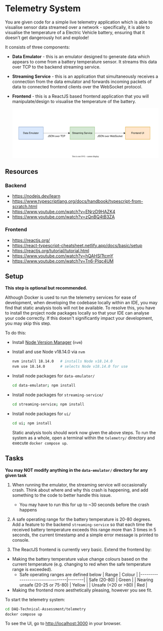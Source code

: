 # Telemetry System

You are given code for a simple live telemetry application which is able to visualise sensor data streamed over a network - specifically, it is able to visualise the temperature of a Electric Vehicle battery, ensuring that it doesn't get dangerously hot and explode!

It consists of three components:

- **Data Emulator** - this is an emulator designed to generate data which appears to come from a battery temperature sensor. It streams this data over TCP to the backend streaming service.

- **Streaming Service** - this is an application that simultaneously receives a connection from the data emulator and forwards incoming packets of data to connected frontend clients over the WebSocket protocol.

- **Frontend** - this is a ReactJS based frontend application that you will manipulate/design to visualise the temperature of the battery.

  ![system-flow](./system-flow.svg)

## Resources

### Backend

- https://nodejs.dev/learn
- https://www.typescriptlang.org/docs/handbook/typescript-from-scratch.html
- https://www.youtube.com/watch?v=ENrzD9HAZK4
- https://www.youtube.com/watch?v=zQnBQ4tB3ZA

### Frontend

- https://reactjs.org/
- https://react-typescript-cheatsheet.netlify.app/docs/basic/setup
- https://reactjs.org/tutorial/tutorial.html
- https://www.youtube.com/watch?v=hQAHSlTtcmY
- https://www.youtube.com/watch?v=Tn6-PIqc4UM

## Setup

**This step is optional but recommended.**

Although Docker is used to run the telemetry services for ease of development, when developing the codebase locally within an IDE, you may find that static analysis tools will not be available. To resolve this, you have to install the project node packages locally so that your IDE can analyse your code correctly. If this doesn't significantly impact your development, you may skip this step.

To do this:

- Install [Node Version Manager](https://github.com/nvm-sh/nvm?tab=readme-ov-file#installing-and-updating) (`nvm`)

- Install and use Node v18.14.0 via `nvm`

  ```bash
  nvm install 18.14.0   # installs Node v18.14.0
  nvm use 18.14.0       # selects Node v18.14.0 for use
  ```

- Install node packages for `data-emulator/`
  ```bash
  cd data-emulator; npm install
  ```
- Install node packages for `streaming-service/`
  ```bash
  cd streaming-service; npm install
  ```
- Install node packages for `ui/`

  ```bash
  cd ui; npm install
  ```

  Static analysis tools should work now given the above steps. To run the system as a whole, open a terminal within the `telemetry/` directory and execute `docker compose up`.

## Tasks

**You may NOT modify anything in the `data-emulator/` directory for any given task**

1. When running the emulator, the streaming service will occasionally crash. Think about where and why this crash is happening, and add something to the code to better handle this issue.

   - You may have to run this for up to ~30 seconds before the crash happens

2. A safe operating range for the battery temperature is 20-80 degrees. Add a feature to the backend `streaming-service` so that each time the received battery temperature exceeds this range more than 3 times in 5 seconds, the current timestamp and a simple error message is printed to console.

3. The ReactJS frontend is currently very basic. Extend the frontend by:

- Making the battery temperature value change colours based on the current temperature (e.g. changing to red when the safe temperature range is exceeded).
  - Safe operating ranges are defined below
    | Range | Colour |
    |---------------------------------|--------|
    | Safe (20-80) | Green |
    | Nearing unsafe (20-25 or 75-80) | Yellow |
    | Unsafe (<20 or >80) | Red |
- Making the frontend more aesthetically pleasing, however you see fit.

To start the telemetry system:

```bash
cd DAQ-Technical-Assessment/telemetry
docker compose up
```

To see the UI, go to [http://localhost:3000](http://localhost:3000) in your browser.
